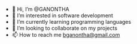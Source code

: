 - 👋 Hi, I’m @GANONTHA
- 👀 I’m interested in software development
- 🌱 I’m currently learning programming languages
- 💞️ I’m looking to collaborate on my projects
- 📫 How to reach me bganontha@gmail.com

<!---
GANONTHA/GANONTHA is a ✨ special ✨ repository because its `README.md` (this file) appears on your GitHub profile.
You can click the Preview link to take a look at your changes.
--->
